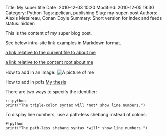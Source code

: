 Title: My super title
Date: 2010-12-03 10:20
Modified: 2010-12-05 19:30
Category: Python
Tags: pelican, publishing
Slug: my-super-post
Authors: Alexis Metaireau, Conan Doyle
Summary: Short version for index and feeds
status: hidden

This is the content of my super blog post.

See below intra-site link examples in Markdown format.

[a link relative to the current file to about me]({filename}about_me.md)


[a link relative to the content root about me]({filename}/pages/about_me.md)


How to add in an image:
![A picture of me]({filename}/images/me.jpg)


How to add in pdfs
[My thesis]({filename}/docs/thesis.pdf)

There are two ways to specify the identifier:

    :::python
    print("The triple-colon syntax will *not* show line numbers.")

To display line numbers, use a path-less shebang instead of colons:

    #!python
    print("The path-less shebang syntax *will* show line numbers.")

